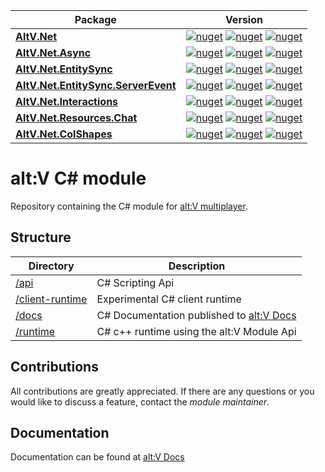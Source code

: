 | Package  | Version |
| ------------- | ------------- |
| [**AltV.Net**](/api/AltV.Net)  | [![nuget](https://img.shields.io/nuget/v/AltV.Net.svg?style=for-the-badge)](https://www.nuget.org/packages/AltV.Net/) [![nuget](https://img.shields.io/nuget/vpre/AltV.Net.svg?style=for-the-badge)](https://www.nuget.org/packages/AltV.Net/) [![nuget](https://img.shields.io/nuget/dt/AltV.Net.svg?style=for-the-badge)](https://www.nuget.org/packages/AltV.Net/) |
| [**AltV.Net.Async**](/api/AltV.Net.Async)  | [![nuget](https://img.shields.io/nuget/v/AltV.Net.Async.svg?style=for-the-badge)](https://www.nuget.org/packages/AltV.Net.Async/) [![nuget](https://img.shields.io/nuget/vpre/AltV.Net.Async.svg?style=for-the-badge)](https://www.nuget.org/packages/AltV.Net.Async/) [![nuget](https://img.shields.io/nuget/dt/AltV.Net.Async.svg?style=for-the-badge)](https://www.nuget.org/packages/AltV.Net.Async/)  |
| [**AltV.Net.EntitySync**](api/AltV.Net.EntitySync)  | [![nuget](https://img.shields.io/nuget/v/AltV.Net.EntitySync.svg?style=for-the-badge)](https://www.nuget.org/packages/AltV.Net.EntitySync/) [![nuget](https://img.shields.io/nuget/vpre/AltV.Net.EntitySync.svg?style=for-the-badge)](https://www.nuget.org/packages/AltV.Net.EntitySync/) [![nuget](https://img.shields.io/nuget/dt/AltV.Net.EntitySync.svg?style=for-the-badge)](https://www.nuget.org/packages/AltV.Net.EntitySync/)  |
| [**AltV.Net.EntitySync.ServerEvent**](api/AltV.Net.EntitySync.ServerEvent)  | [![nuget](https://img.shields.io/nuget/v/AltV.Net.EntitySync.ServerEvent.svg?style=for-the-badge)](https://www.nuget.org/packages/AltV.Net.EntitySync.ServerEvent/) [![nuget](https://img.shields.io/nuget/vpre/AltV.Net.EntitySync.ServerEvent.svg?style=for-the-badge)](https://www.nuget.org/packages/AltV.Net.EntitySync/) [![nuget](https://img.shields.io/nuget/dt/AltV.Net.EntitySync.ServerEvent.svg?style=for-the-badge)](https://www.nuget.org/packages/AltV.Net.EntitySync.ServerEvent/)  |
| [**AltV.Net.Interactions**](api/AltV.Net.Interactions)  | [![nuget](https://img.shields.io/nuget/v/AltV.Net.Interactions.svg?style=for-the-badge)](https://www.nuget.org/packages/AltV.Net.Interactions/) [![nuget](https://img.shields.io/nuget/vpre/AltV.Net.Interactions.svg?style=for-the-badge)](https://www.nuget.org/packages/AltV.Net.Interactions/) [![nuget](https://img.shields.io/nuget/dt/AltV.Net.Interactions.svg?style=for-the-badge)](https://www.nuget.org/packages/AltV.Net.Interactions/)  |
| [**AltV.Net.Resources.Chat**](api/AltV.Net.Resources.Chat.Api)  | [![nuget](https://img.shields.io/nuget/v/AltV.Net.Resources.Chat.Api.svg?style=for-the-badge)](https://www.nuget.org/packages/AltV.Net.Resources.Chat.Api/) [![nuget](https://img.shields.io/nuget/vpre/AltV.Net.Resources.Chat.Api.svg?style=for-the-badge)](https://www.nuget.org/packages/AltV.Net.Resources.Chat.Api/) [![nuget](https://img.shields.io/nuget/dt/AltV.Net.Resources.Chat.Api.svg?style=for-the-badge)](https://www.nuget.org/packages/AltV.Net.Resources.Chat.Api/)  |
| [**AltV.Net.ColShapes**](api/AltV.Net.ColShape)  | [![nuget](https://img.shields.io/nuget/v/AltV.Net.ColShape.svg?style=for-the-badge)](https://www.nuget.org/packages/AltV.Net.ColShape/) [![nuget](https://img.shields.io/nuget/vpre/AltV.Net.ColShape.svg?style=for-the-badge)](https://www.nuget.org/packages/AltV.Net.ColShape/) [![nuget](https://img.shields.io/nuget/dt/AltV.Net.ColShape.svg?style=for-the-badge)](https://www.nuget.org/packages/AltV.Net.ColShape/)  |

# alt:V C# module

Repository containing the C# module for [alt:V multiplayer](https://altv.mp/).

## Structure

| Directory          | Description                                             |
| ------------------ | ------------------------------------------------------- |
| [/api](/api) | C# Scripting Api                      |
| [/client-runtime](/client-runtime) | Experimental C# client runtime                 |
| [/docs](/docs) | C# Documentation published to [alt:V Docs](http://docs.altv.mp/)      |
| [/runtime](/runtime)     | C# c++ runtime using the alt:V Module Api    |

## Contributions

All contributions are greatly appreciated.
If there are any questions or you would like to discuss a feature,
contact the *module maintainer*.

## Documentation

Documentation can be found at [alt:V Docs](http://docs.altv.mp/)
